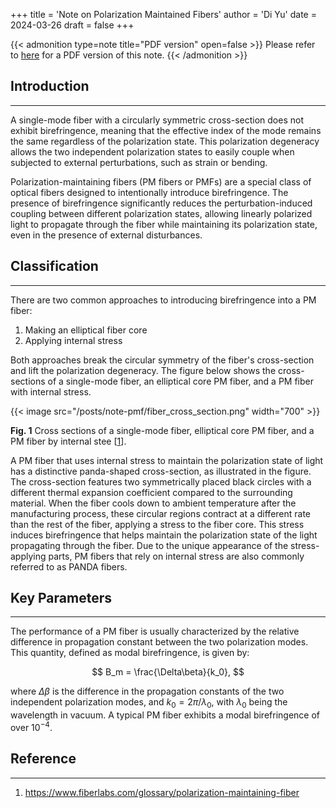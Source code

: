 +++
title = 'Note on Polarization Maintained Fibers'
author = 'Di Yu'
date = 2024-03-26
draft = false
+++

<!-- # Note on Polarization Maintained Fibers
**Created on** 2024-3-26\
**Author** Di Yu (yudi.0211@foxmail.com) -->

{{< admonition type=note title="PDF version" open=false >}}
Please refer to [here](/posts/note-pmf/Note_pmf.pdf) for a PDF version of this note.
{{< /admonition >}}

## Introduction

---

A single-mode fiber with a circularly symmetric cross-section does not exhibit birefringence, meaning that the effective index of the mode remains the same regardless of the polarization state. This polarization degeneracy allows the two independent polarization states to easily couple when subjected to external perturbations, such as strain or bending.

Polarization-maintaining fibers (PM fibers or PMFs) are a special class of optical fibers designed to intentionally introduce birefringence. The presence of birefringence significantly reduces the perturbation-induced coupling between different polarization states, allowing linearly polarized light to propagate through the fiber while maintaining its polarization state, even in the presence of external disturbances.

## Classification

---

There are two common approaches to introducing birefringence into a PM fiber:

1. Making an elliptical fiber core
2. Applying internal stress

Both approaches break the circular symmetry of the fiber's cross-section and lift the polarization degeneracy. The figure below shows the cross-sections of a single-mode fiber, an elliptical core PM fiber, and a PM fiber with internal stress.

{{< image src="/posts/note-pmf/fiber_cross_section.png" width="700" >}}

**Fig. 1** Cross sections of a single-mode fiber, elliptical core PM fiber, and a PM fiber by internal stee [[1](#reference)].

A PM fiber that uses internal stress to maintain the polarization state of light has a distinctive panda-shaped cross-section, as illustrated in the figure. The cross-section features two symmetrically placed black circles with a different thermal expansion coefficient compared to the surrounding material. When the fiber cools down to ambient temperature after the manufacturing process, these circular regions contract at a different rate than the rest of the fiber, applying a stress to the fiber core. This stress induces birefringence that helps maintain the polarization state of the light propagating through the fiber. Due to the unique appearance of the stress-applying parts, PM fibers that rely on internal stress are also commonly referred to as PANDA fibers.

## Key Parameters

---

The performance of a PM fiber is usually characterized by the relative difference in propagation constant between the two polarization modes. This quantity, defined as modal birefringence, is given by:

$$ B_m = \frac{\Delta\beta}{k_0}, $$

where $\Delta\beta$ is the difference in the propagation constants of the two independent polarization modes, and $k_0 = 2\pi/\lambda_0$, with $\lambda_0$ being the wavelength in vacuum. A typical PM fiber exhibits a modal birefringence of over $10^{-4}$.

## Reference

---

1. https://www.fiberlabs.com/glossary/polarization-maintaining-fiber